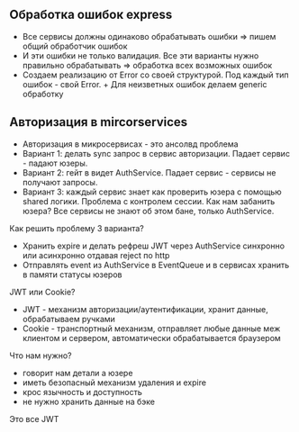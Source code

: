## Обработка ошибок express
- Все сервисы должны одинаково обрабатывать ошибки => пишем общий обработчик ошибок
- И эти ошибки не только валидация. Все эти варианты нужно правильно обрабатывать => обработка всех возможных ошибок 
- Создаем реализацию от Error со своей структурой. Под каждый тип ошибок - свой Error. + Для неизветных ошибок делаем generic обработку

## Авторизация в mircorservices
- Авторизация в микросервисах - это ансолвд проблема
- Вариант 1: делать sync запрос в сервис авторизации. Падает сервис - падают юзеры.
- Вариант 2: гейт в видет AuthService. Падает сервис - сервисы не получают запросы.
- Вариант 3: каждый сервис знает как проверить юзера с помощью shared логики. Проблема с контролем сессии. Как нам забанить юзера? Все сервисы не знают об этом бане, только AuthService.

Как решить проблему 3 варианта?
- Хранить expire и делать рефреш JWT через AuthService синхронно или асинхронно отдавая reject по http
- Отправлять event из AuthService в EventQueue и в сервисах хранить в памяти статусы юзеров

JWT или Cookie?
- JWT - механизм авторизации/аутентификации, хранит данные, обрабатываем ручками
- Cookie - транспортный механизм, отправляет любые данные меж клиентом и сервером, автоматически обрабатывается браузером

Что нам нужно?
- говорит нам детали а юзере
- иметь безопасный механизм удаления и expire 
- крос язычность и доступность
- не нужно хранить данные на бэке

Это все JWT
